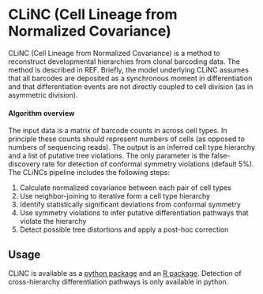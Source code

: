# CLiNC (Cell Lineage from Normalized Covariance)


CLiNC (Cell Lineage from Normalized Covariance) is a method to reconstruct developmental hierarchies from clonal barcoding data. The method is described in REF. Briefly, the model underlying CLiNC assumes that all barcodes are deposited as a synchronous moment in differentiation and that differentiation events are not directly coupled to cell division (as in asymmetric division). 

#### Algorithm overview
The input data is a matrix of barcode counts in across cell types. In principle these counts should represent numbers of cells (as opposed to numbers of sequencing reads). The output is an inferred cell type hierarchy and a list of putative tree violations. The only parameter is the false-discovery rate for detection of conformal symmetry violations (default 5%). The CLiNCs pipeline includes the following steps:

1. Calculate normalized covariance between each pair of cell types
2. Use neighbor-joining to iterative form a cell type hierarchy
3. Identify statistically significant deviations from conformal symmetry
4. Use symmetry violations to infer putative differentiation pathways that violate the hierarchy
5. Detect possible tree distortions and apply a post-hoc correction


## Usage

CLiNC is available as a [python package](https://github.com/AllonKleinLab/CLiNC/tree/master/clinc_python) and an [R package](https://github.com/AllonKleinLab/CLiNC/tree/master/clinc_R). Detection of cross-hierarchy differentiation pathways is only available in python.
